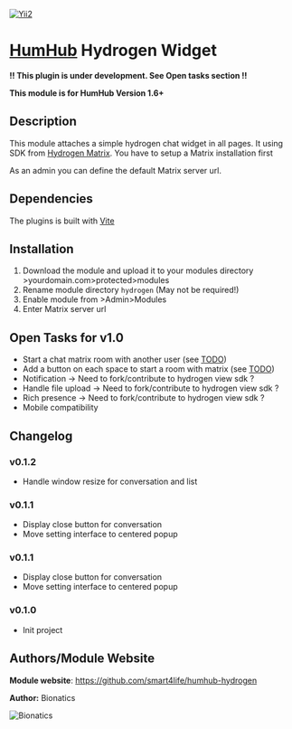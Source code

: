 [![Yii2](https://img.shields.io/badge/Powered_by-Yii_Framework-green.svg?style=flat)](http://www.yiiframework.com/)

# [HumHub](https://github.com/humhub/humhub) Hydrogen Widget

__!! This plugin is under development. See Open tasks section !!__

__This module is for HumHub Version 1.6+__

## Description

This module attaches a simple hydrogen chat widget in all pages. It using SDK from [Hydrogen Matrix](https://matrix.org/docs/projects/client/hydrogen). You have to setup a Matrix installation first

As an admin you can define the default Matrix server url.

## Dependencies

The plugins is built with [Vite](https://vitejs.dev/)
    
## Installation
1. Download the module and upload it to your modules directory >yourdomain.com>protected>modules
2. Rename module directory ```hydrogen``` (May not be required!)
3. Enable module from >Admin>Modules
4. Enter Matrix server url

## Open Tasks for v1.0
* Start a chat matrix room with another user (see [TODO](./TODO.md#start-a-chat-matrix-room-with-another-user))
* Add a button on each space to start a room with matrix (see [TODO](./TODO.md#add-a-button-on-each-space-to-start-a-room-with-matrix))
* Notification -> Need to fork/contribute to hydrogen view sdk ?
* Handle file upload -> Need to fork/contribute to hydrogen view sdk ?
* Rich presence -> Need to fork/contribute to hydrogen view sdk ?
* Mobile compatibility

## Changelog

### v0.1.2
* Handle window resize for conversation and list

### v0.1.1
* Display close button for conversation
* Move setting interface to centered popup

### v0.1.1
* Display close button for conversation
* Move setting interface to centered popup

### v0.1.0
* Init project


## Authors/Module Website

__Module website__: https://github.com/smart4life/humhub-hydrogen

__Author:__ Bionatics

![Bionatics](https://mybionatics.com/wp-content/themes/phlox-pro-child/img/logo.png)
